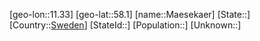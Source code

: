 ﻿---
location: [58.1,11.33]
type: City
tags:
- geo/City


SpocWebEntityId: 32693
isDeleted: false
confidential: public

---
[geo-lon::11.33]
[geo-lat::58.1]
[name::Maesekaer]
[State::]
[Country::[Sweden](geo/Continent/Europe/Sweden.md)]
[StateId::]
[Population::]
[Unknown::]

